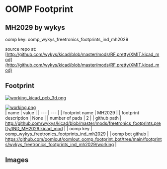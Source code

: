 # OOMP Footprint  
## MH2029  by wykys  
  
oomp key: oomp_wykys_freetronics_footprints_ind_mh2029  
  
source repo at: [http://github.com/wykys/kicad/blob/master/mods/RF.pretty/XMIT.kicad_mod](http://github.com/wykys/kicad/blob/master/mods/RF.pretty/XMIT.kicad_mod)  
## Footprint  
  
[![working_kicad_pcb_3d.png](working_kicad_pcb_3d_600.png)](working_kicad_pcb_3d.png)  
  
[![working.png](working_600.png)](working.png)  
| name | value | 
| --- | --- | 
| footprint name | MH2029 | 
| footprint description | None | 
| number of pads | 2 | 
| github path | http://github.com/wykys/kicad/blob/master/mods/freetronics_footprints.pretty/IND_MH2029.kicad_mod | 
| oomp key | oomp_wykys_freetronics_footprints_ind_mh2029 | 
| oomp bot github | https://github.com/oomlout/oomlout_oomp_footprint_bot/tree/main/footprints/wykys_freetronics_footprints_ind_mh2029/working | 
## Images  
